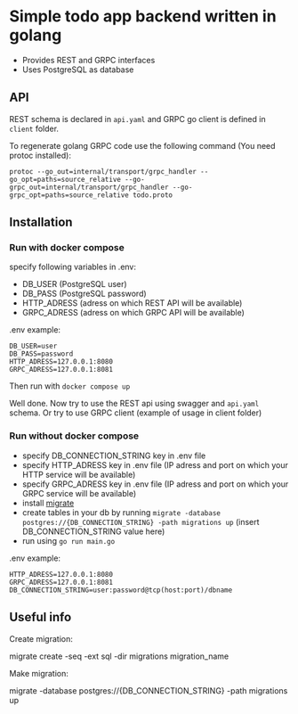 # Simple todo app backend written in golang

- Provides REST and GRPC interfaces
- Uses PostgreSQL as database

## API

REST schema is declared in `api.yaml` and GRPC go client is defined in `client` folder.

To regenerate golang GRPC code use the following command (You need protoc installed):

```
protoc --go_out=internal/transport/grpc_handler --go_opt=paths=source_relative --go-grpc_out=internal/transport/grpc_handler --go-grpc_opt=paths=source_relative todo.proto
```

## Installation

### Run with docker compose

specify following variables in .env:

- DB_USER (PostgreSQL user)
- DB_PASS (PostgreSQL password)
- HTTP_ADRESS (adress on which REST API will be available)
- GRPC_ADRESS (adress on which GRPC API will be available)

.env example:

```
DB_USER=user
DB_PASS=password
HTTP_ADRESS=127.0.0.1:8080
GRPC_ADRESS=127.0.0.1:8081
```

Then run with `docker compose up`

Well done. Now try to use the REST api using swagger and `api.yaml` schema. Or try to use GRPC client (example of usage in client folder)

### Run without docker compose

- specify DB_CONNECTION_STRING key in .env file
- specify HTTP_ADRESS key in .env file (IP adress and port on which your HTTP service will be available)
- specify GRPC_ADRESS key in .env file (IP adress and port on which your GRPC service will be available)
- install [migrate](https://github.com/golang-migrate/migrate)
- create tables in your db by running `migrate -database postgres://{DB_CONNECTION_STRING} -path migrations up` (insert DB_CONNECTION_STRING value here)
- run using `go run main.go`

.env example:

```
HTTP_ADRESS=127.0.0.1:8080
GRPC_ADRESS=127.0.0.1:8081
DB_CONNECTION_STRING=user:password@tcp(host:port)/dbname
```

## Useful info

Create migration:

migrate create -seq -ext sql -dir migrations migration_name

Make migration:

migrate -database postgres://{DB_CONNECTION_STRING} -path migrations up